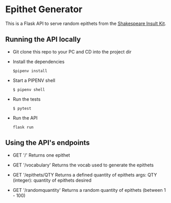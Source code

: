 # Epithet Generator

This is a Flask API to serve random epithets from the [Shakespeare Insult Kit](http://www.pangloss.com/seidel/shake_rule.html).

## Running the API locally

* Git clone this repo to your PC and CD into the project dir

* Install the dependencies
    ```
    $pipenv install
    ```

* Start a PIPENV shell
    ```
    $ pipenv shell
    ```
* Run the tests
    ```
    $ pytest
    ```
* Run the API
    ```
    flask run
    ```

## Using the API's endpoints
    
* GET '/'
    Returns one epithet

* GET '/vocabulary'
    Returns the vocab used to generate the epithets

* GET '/epithets/QTY
    Returns a defined quantity of epithets
    args:
        QTY (integer): quantity of epithets desired

* GET '/randomquantity'
    Returns a random quantity of epithets (between 1 - 100)

